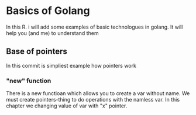 # Basics of Golang
In this R. i will add some examples of basic technologues in golang. It will help you (and me) to understand them

## Base of pointers
In this commit is simpliest example how pointers work

### "new" function
There is a new functioan which allows you to create a var without name. We must create pointers-thing to do operations with the namless var. In this chapter we changing value of var with "x" pointer.